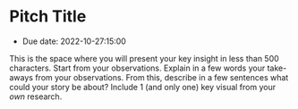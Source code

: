 # Pitch Title
- Due date: 2022-10-27:15:00

This is the space where you will present your key insight in less than 500 characters. Start from your observations. Explain in a few words your take-aways from your observations. From this, describe in a few sentences what could your story be about? Include 1 (and only one) key visual from your *own* research.

